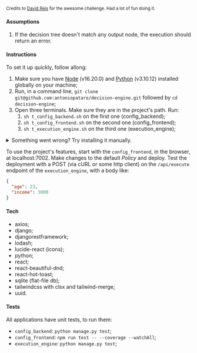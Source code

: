 <sub>Credits to [David Reis](https://www.linkedin.com/in/davidreisbr/) for the awesome challenge. Had a lot of fun doing it.</sub>

#### Assumptions

1. If the decision tree doesn't match any output node, the execution should return an error.

#### Instructions

To set it up quickly, follow allong:

1. Make sure you have [Node](https://nodejs.org/en) (v16.20.0) and [Python](https://www.python.org/downloads/) (v3.10.12) installed globally on your machine;
2. Run, in a command line, `git clone git@github.com:antoniopataro/decision-engine.git` followed by `cd decision-engine`;
3. Open three terminals. Make sure they are in the project's path. Run:
   1. `sh t_config_backend.sh` on the first one (config_backend);
   1. `sh t_config_frontend.sh` on the second one (config_frontend);
   1. `sh t_execution_engine.sh` on the third one (execution_engine);

<details>
<summary>Something went wrong? Try installing it manually.</summary>

1. Make sure you have [Node](https://nodejs.org/en) (v16.20.0) and [Python](https://www.python.org/downloads/) (v3.10.12) installed globally on your machine; Depending on your installation, you might have the path `python3` instead of `python`. If that's the case, replace, in all occurrences below, `python` with `python3`;
2. Run, in a command line, `git clone git@github.com:antoniopataro/decision-engine.git` followed by `cd decision-engine`;
3. Open three terminals. Make sure they are in the project's path. Run:
4. On the first one, `cd config_backend` to access the ConfigBackend, then:
   1. `python -m pip install -r requirements.txt` to install its dependencies with `pip`;
   2. `python manage.py makemigrations` to generate all database migrations;
   3. `python manage.py migrate` to run all generated database migrations;
   4. `python manage.py seed` to populate the database with a predefined seed;
   5. `python manage.py runserver` to run it locally on port 7001.
5. On the second one, `cd config_frontend` to access the ConfigFrontend, then:
   1. `npm install` to install its dependencies with `npm`;
   2. `npm run build` to compile the project on a stable build; 
   3. `npm run preview` to start a local preview server used by Vite on port 7002.
6. On the second one, `cd execution_engine` to access the ExecutionEngine, then:
   1. `python -m pip install -r requirements.txt` to install its dependencies with `pip`;
   2. `python manage.py runserver` to run it locally on port 7003,
</details>

To use the project's features, start with the `config_frontend`, in the browser, at localhost:7002. Make changes to the default _Policy_ and deploy. Test the deployment with a POST (via cURL or some http client) on the `/api/execute` endpoint of the `execution_engine`, with a body like:

```json
{
  "age": 23,
  "income": 3000
}
```

#### Tech
- axios;
- django;
- djangorestframework;
- lodash;
- lucide-react (icons);
- python;
- react;
- react-beautiful-dnd;
- react-hot-toast;
- sqlite (flat-file db);
- tailwindcss with clsx and tailwind-merge;
- uuid.

#### Tests

All applications have unit tests, to run them:
- `config_backend`: `python manage.py test`;
- `config_frontend`: `npm run test -- --coverage --watchAll`;
- `execution_engine`: `python manage.py test`;
